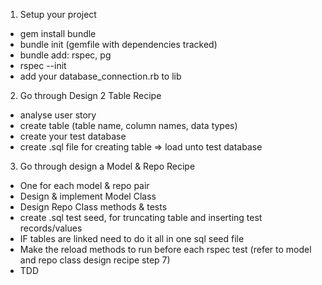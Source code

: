 1) Setup your project
  - gem install bundle
  - bundle init (gemfile with dependencies tracked)
  - bundle add: rspec, pg
  - rspec --init
  - add your database_connection.rb to lib

2) Go through Design 2 Table Recipe
  - analyse user story
  - create table (table name, column names, data types)
  - create your test database
  - create .sql file for creating table => load unto test database

3) Go through design a Model & Repo Recipe
  - One for each model & repo pair
  - Design & implement Model Class
  - Design Repo Class methods & tests
  - create .sql test seed, for truncating table and inserting test records/values
  - IF tables are linked need to do it all in one sql seed file
  - Make the reload methods to run before each rspec test (refer to model and repo class design recipe step 7)
  - TDD